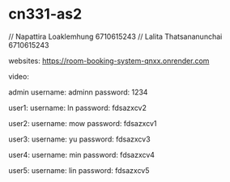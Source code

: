 # cn331-as2
// Napattira Loaklemhung 6710615243
// Lalita Thatsananunchai 6710615243

websites: https://room-booking-system-qnxx.onrender.com

video: 

admin
username: adminn
password: 1234

user1:
username: ln
password: fdsazxcv2

user2:
username: mow
password: fdsazxcv1

user3:
username: yu
password: fdsazxcv3

user4:
username: min
password: fdsazxcv4

user5:
username: lin
password: fdsazxcv5





